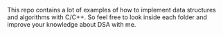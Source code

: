 This repo contains a lot of examples of how to implement data structures and algorithms with C/C++. So feel free to look inside each folder and improve your knowledge about DSA with me.